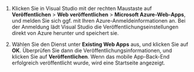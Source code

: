 
1. Klicken Sie in Visual Studio mit der rechten Maustaste auf **Veröffentlichen** > **Web veröffentlichen** > **Microsoft Azure-Web-Apps**, und melden Sie sich ggf. mit Ihren Azure-Anmeldeinformationen an. Bei der Anmeldung lädt Visual Studio die Veröffentlichungseinstellungen direkt von Azure herunter und speichert sie.

2. Wählen Sie den Dienst unter **Existing Web Apps** aus, und klicken Sie auf **OK**. Überprüfen Sie dann die Veröffentlichungsinformationen, und klicken Sie auf **Veröffentlichen**. Wenn das mobile App-Back-End erfolgreich veröffentlicht wurde, wird eine Startseite angezeigt.

<!---HONumber=Oct15_HO3-->